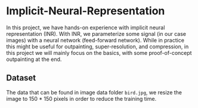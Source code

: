 # Implicit-Neural-Representation
In this project, we have hands-on experience with implicit neural representation (INR). With INR, we parameterize some signal (in our case images) with a neural network (feed-forward network). While in practice this might be useful for outpainting, super-resolution, and compression, in this project we will mainly focus on the basics, with some proof-of-concept outpainting at the end.

## Dataset
The data that can be found in image data folder `bird.jpg`, we resize the image to 150 * 150  pixels in order to reduce the training time.


